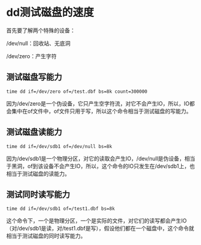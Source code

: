 # dd测试磁盘的速度

首先要了解两个特殊的设备：

/dev/null：回收站、无底洞

/dev/zero：产生字符

## 测试磁盘写能力

`time dd if=/dev/zero of=/test.dbf bs=8k count=300000`

因为/dev/zero是一个伪设备，它只产生空字符流，对它不会产生IO，所以，IO都会集中在of文件中，of文件只用于写，所以这个命令相当于测试磁盘的写能力。

## 测试磁盘读能力

`time dd if=/dev/sdb1 of=/dev/null bs=8k`

因为/dev/sdb1是一个物理分区，对它的读取会产生IO，/dev/null是伪设备，相当于黑洞，of到该设备不会产生IO，所以，这个命令的IO只发生在/dev/sdb1上，也相当于测试磁盘的读能力。

## 测试同时读写能力

`time dd if=/dev/sdb1 of=/test1.dbf bs=8k`

这个命令下，一个是物理分区，一个是实际的文件，对它们的读写都会产生IO（对/dev/sdb1是读，对/test1.dbf是写），假设他们都在一个磁盘中，这个命令就相当于测试磁盘的同时读写能力。

